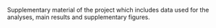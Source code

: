 Supplementary material of the project which includes data used for the analyses, main results and supplementary figures.
